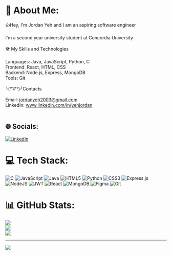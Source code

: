 # 💫 About Me:
👍Hey, I'm Jordan Yeh and I am an aspiring software engineer<br><br>I'm a second year university student at Concordia University<br><br>🛠️ My Skills and Technologies<br><br>Languages: Java, JavaScript, Python, C<br>Frontend: React, HTML, CSS<br>Backend: Node.js, Express, MongoDB<br>Tools: Git<br><br>╰(*°▽°*)╯Contacts<br><br>Email: jordanyeh2003@gmail.com<br>LinkedIn: www.linkedin.com/in/yehjordan<br><br>


## 🌐 Socials:
[![LinkedIn](https://img.shields.io/badge/LinkedIn-%230077B5.svg?logo=linkedin&logoColor=white)](https://linkedin.com/in/YehJordan) 

# 💻 Tech Stack:
![C](https://img.shields.io/badge/c-%2300599C.svg?style=for-the-badge&logo=c&logoColor=white) ![JavaScript](https://img.shields.io/badge/javascript-%23323330.svg?style=for-the-badge&logo=javascript&logoColor=%23F7DF1E) ![Java](https://img.shields.io/badge/java-%23ED8B00.svg?style=for-the-badge&logo=openjdk&logoColor=white) ![HTML5](https://img.shields.io/badge/html5-%23E34F26.svg?style=for-the-badge&logo=html5&logoColor=white) ![Python](https://img.shields.io/badge/python-3670A0?style=for-the-badge&logo=python&logoColor=ffdd54) ![CSS3](https://img.shields.io/badge/css3-%231572B6.svg?style=for-the-badge&logo=css3&logoColor=white) ![Express.js](https://img.shields.io/badge/express.js-%23404d59.svg?style=for-the-badge&logo=express&logoColor=%2361DAFB) ![NodeJS](https://img.shields.io/badge/node.js-6DA55F?style=for-the-badge&logo=node.js&logoColor=white) ![JWT](https://img.shields.io/badge/JWT-black?style=for-the-badge&logo=JSON%20web%20tokens) ![React](https://img.shields.io/badge/react-%2320232a.svg?style=for-the-badge&logo=react&logoColor=%2361DAFB) ![MongoDB](https://img.shields.io/badge/MongoDB-%234ea94b.svg?style=for-the-badge&logo=mongodb&logoColor=white) ![Figma](https://img.shields.io/badge/figma-%23F24E1E.svg?style=for-the-badge&logo=figma&logoColor=white) ![Git](https://img.shields.io/badge/git-%23F05033.svg?style=for-the-badge&logo=git&logoColor=white)
# 📊 GitHub Stats:
![](https://github-readme-stats.vercel.app/api?username=YehJordan&theme=dark&hide_border=false&include_all_commits=false&count_private=false)<br/>
![](https://github-readme-streak-stats.herokuapp.com/?user=YehJordan&theme=dark&hide_border=false)<br/>
![](https://github-readme-stats.vercel.app/api/top-langs/?username=YehJordan&theme=dark&hide_border=false&include_all_commits=false&count_private=false&layout=compact)

---
[![](https://visitcount.itsvg.in/api?id=YehJordan&icon=0&color=0)](https://visitcount.itsvg.in)

<!-- Proudly created with GPRM ( https://gprm.itsvg.in ) -->